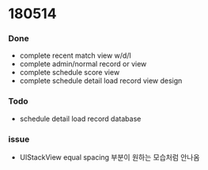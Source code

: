 # 180514

### Done
- complete recent match view w/d/l
- complete admin/normal record or view
- complete schedule score view
- complete schedule detail load record view design

### Todo
- schedule detail load record database

### issue
- UIStackView equal spacing 부분이 원하는 모습처럼 안나옴
